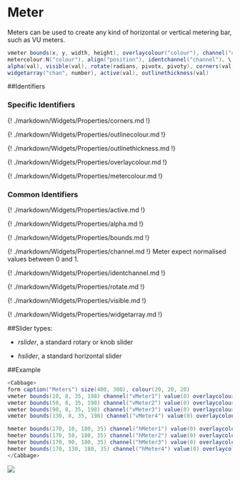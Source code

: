 # Meter

Meters can be used to create any kind of horizontal or vertical metering bar, such as VU meters. 


```csharp
vmeter bounds(x, y, width, height), overlaycolour("colour"), channel("chan") \
metercolour:N("colour"), align("position"), identchannel("channel"), \
alpha(val), visible(val), rotate(radians, pivotx, pivoty), corners(val)\
widgetarray("chan", number), active(val), outlinethickness(val)
```
<!--(End of syntax)/-->

##Identifiers

### Specific Identifiers

{! ./markdown/Widgets/Properties/corners.md !} 

{! ./markdown/Widgets/Properties/outlinecolour.md !}  

{! ./markdown/Widgets/Properties/outlinethickness.md !}  

{! ./markdown/Widgets/Properties/overlaycolour.md !} 

{! ./markdown/Widgets/Properties/metercolour.md !} 


### Common Identifiers

{! ./markdown/Widgets/Properties/active.md !}  

{! ./markdown/Widgets/Properties/alpha.md !} 

{! ./markdown/Widgets/Properties/bounds.md !}   

{! ./markdown/Widgets/Properties/channel.md !}  Meter expect normalised values between 0 and 1.
 
{! ./markdown/Widgets/Properties/identchannel.md !}  

{! ./markdown/Widgets/Properties/rotate.md !}    

{! ./markdown/Widgets/Properties/visible.md !}  
 
{! ./markdown/Widgets/Properties/widgetarray.md !}  

##Slider types:

* *rslider*, a standard rotary or knob slider

* *hslider*, a standard horizontal slider

<!--(End of identifiers)/-->

##Example
```csharp
<Cabbage>
form caption("Meters") size(400, 300), colour(20, 20, 20)
vmeter bounds(10, 8, 35, 198) channel("vMeter1") value(0) overlaycolour(70, 53, 53, 255) metercolour:0(0, 255, 0, 255) metercolour:1(0, 103, 171, 255) metercolour:2(23, 0, 123, 255) outlinethickness(4) 
vmeter bounds(50, 8, 35, 198) channel("vMeter2") value(0) overlaycolour(70, 53, 53, 255) metercolour:0(0, 255, 0, 255) metercolour:1(0, 103, 171, 255) metercolour:2(23, 0, 123, 255) outlinethickness(4) 
vmeter bounds(90, 8, 35, 198) channel("vMeter3") value(0) overlaycolour(70, 53, 53, 255) metercolour:0(0, 255, 0, 255) metercolour:1(0, 103, 171, 255) metercolour:2(23, 0, 123, 255) outlinethickness(4) 
vmeter bounds(130, 8, 35, 198) channel("vMeter4") value(0) overlaycolour(70, 53, 53, 255) metercolour:0(0, 255, 0, 255) metercolour:1(0, 103, 171, 255) metercolour:2(23, 0, 123, 255) outlinethickness(4) 

hmeter bounds(170, 10, 180, 35) channel("hMeter1") value(0) overlaycolour(70, 53, 53, 255) metercolour:0(0, 255, 0, 255) metercolour:1(0, 103, 171, 255) metercolour:2(23, 0, 123, 255) outlinethickness(4) 
hmeter bounds(170, 50, 180, 35) channel("hMeter2") value(0) overlaycolour(70, 53, 53, 255) metercolour:0(0, 255, 0, 255) metercolour:1(0, 103, 171, 255) metercolour:2(23, 0, 123, 255) outlinethickness(4) 
hmeter bounds(170, 90, 180, 35) channel("hMeter3") value(0) overlaycolour(70, 53, 53, 255) metercolour:0(0, 255, 0, 255) metercolour:1(0, 103, 171, 255) metercolour:2(23, 0, 123, 255) outlinethickness(4) 
hmeter bounds(170, 130, 180, 35) channel("hMeter4") value(0) overlaycolour(70, 53, 53, 255) metercolour:0(0, 255, 0, 255) metercolour:1(0, 103, 171, 255) metercolour:2(23, 0, 123, 255) outlinethickness(4) 
</Cabbage>
```

![](../images/metersEample.png)